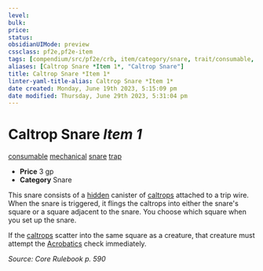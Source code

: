 ```yaml
---
level:
bulk:
price:
status:
obsidianUIMode: preview
cssclass: pf2e,pf2e-item
tags: [compendium/src/pf2e/crb, item/category/snare, trait/consumable, trait/mechanical, trait/snare, trait/trap]
aliases: [Caltrop Snare *Item 1*, "Caltrop Snare"]
title: Caltrop Snare *Item 1*
linter-yaml-title-alias: Caltrop Snare *Item 1*
date created: Monday, June 19th 2023, 5:15:09 pm
date modified: Thursday, June 29th 2023, 5:31:04 pm
---
```


# Caltrop Snare *Item 1*

[consumable](rules/traits/consumable.md) [mechanical](rules/traits/mechanical.md) [snare](rules/traits/snare.md) [trap](rules/traits/trap.md)  

- **Price** 3 gp
- **Category** Snare

This snare consists of a [hidden](rules/conditions.md#Hidden) canister of [caltrops](compendium/equipment/items/caltrops.md) attached to a trip wire. When the snare is triggered, it flings the caltrops into either the snare's square or a square adjacent to the snare. You choose which square when you set up the snare.

If the [caltrops](compendium/equipment/items/caltrops.md) scatter into the same square as a creature, that creature must attempt the [Acrobatics](compendium/skills.md#Acrobatics) check immediately.

*Source: Core Rulebook p. 590*
